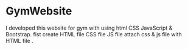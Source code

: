 # GymWebsite
I developed this website for gym with using html CSS JavaScript & Bootstrap.
fist create HTML file
CSS file
JS file
attach css & js file with HTML file .
